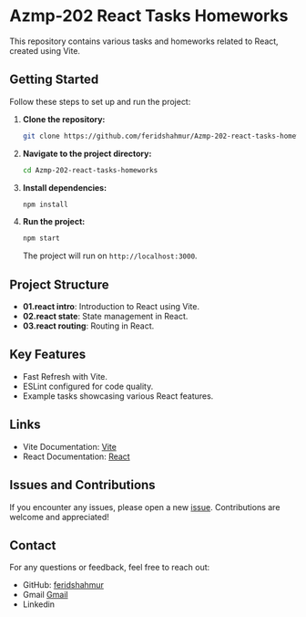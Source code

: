 # Azmp-202 React Tasks Homeworks

This repository contains various tasks and homeworks related to React, created using Vite.

## Getting Started

Follow these steps to set up and run the project:

1. **Clone the repository:**
    ```bash
    git clone https://github.com/feridshahmur/Azmp-202-react-tasks-homeworks.git
    ```
2. **Navigate to the project directory:**
    ```bash
    cd Azmp-202-react-tasks-homeworks
    ```
3. **Install dependencies:**
    ```bash
    npm install
    ```
4. **Run the project:**
    ```bash
    npm start
    ```
    The project will run on `http://localhost:3000`.

## Project Structure

- **01.react intro**: Introduction to React using Vite.
- **02.react state**: State management in React.
- **03.react routing**: Routing in React.

## Key Features

- Fast Refresh with Vite.
- ESLint configured for code quality.
- Example tasks showcasing various React features.

## Links

- Vite Documentation: [Vite](https://vitejs.dev/)
- React Documentation: [React](https://reactjs.org/)

## Issues and Contributions

If you encounter any issues, please open a new [issue](https://github.com/feridshahmur/Azmp-202-react-tasks-homeworks/issues). Contributions are welcome and appreciated!

## Contact

For any questions or feedback, feel free to reach out:
- GitHub: [feridshahmur](https://github.com/feridshahmur)
- Gmail     <a href="faridfs-azmp202@code.edu.az">Gmail</a>
- Linkedin     <a href="https://www.linkedin.com/in/f%C9%99rid-%C5%9Fahmurov-267aa632a/"></a>
